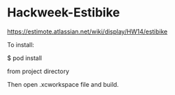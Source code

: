 Hackweek-Estibike
=================

https://estimote.atlassian.net/wiki/display/HW14/estibike

To install:

$ pod install 

from project directory

Then open .xcworkspace file and build.
